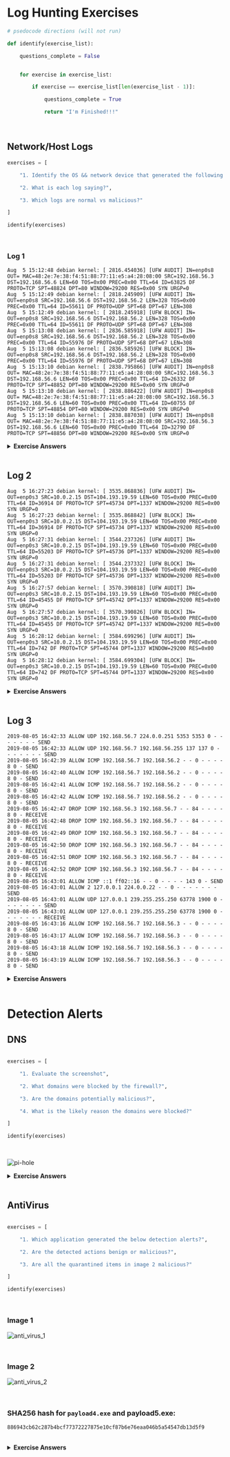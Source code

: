 # Log Hunting Exercises
```python
# psedocode directions (will not run)

def identify(exercise_list):

    questions_complete = False


    for exercise in exercise_list:

        if exercise == exercise_list[len(exercise_list - 1)]:

            questions_complete = True

            return "I'm Finished!!!"

```

<br>

## Network/Host Logs

```python        
exercises = [

    "1. Identify the OS && network device that generated the following logs",

    "2. What is each log saying?",

    "3. Which logs are normal vs malicious?"

]

identify(exercises)   
```

<br>

### Log 1
```
Aug  5 15:12:48 debian kernel: [ 2816.454036] [UFW AUDIT] IN=enp0s8 OUT= MAC=48:2e:7e:38:f4:51:88:77:11:e5:a4:28:08:00 SRC=192.168.56.3 DST=192.168.56.6 LEN=60 TOS=0x00 PREC=0x00 TTL=64 ID=63825 DF PROTO=TCP SPT=48824 DPT=80 WINDOW=29200 RES=0x00 SYN URGP=0
Aug  5 15:12:49 debian kernel: [ 2818.245909] [UFW AUDIT] IN= OUT=enp0s8 SRC=192.168.56.6 DST=192.168.56.2 LEN=328 TOS=0x00 PREC=0x00 TTL=64 ID=55611 DF PROTO=UDP SPT=68 DPT=67 LEN=308
Aug  5 15:12:49 debian kernel: [ 2818.245918] [UFW BLOCK] IN= OUT=enp0s8 SRC=192.168.56.6 DST=192.168.56.2 LEN=328 TOS=0x00 PREC=0x00 TTL=64 ID=55611 DF PROTO=UDP SPT=68 DPT=67 LEN=308
Aug  5 15:13:08 debian kernel: [ 2836.585918] [UFW AUDIT] IN= OUT=enp0s8 SRC=192.168.56.6 DST=192.168.56.2 LEN=328 TOS=0x00 PREC=0x00 TTL=64 ID=55976 DF PROTO=UDP SPT=68 DPT=67 LEN=308
Aug  5 15:13:08 debian kernel: [ 2836.585926] [UFW BLOCK] IN= OUT=enp0s8 SRC=192.168.56.6 DST=192.168.56.2 LEN=328 TOS=0x00 PREC=0x00 TTL=64 ID=55976 DF PROTO=UDP SPT=68 DPT=67 LEN=308
Aug  5 15:13:10 debian kernel: [ 2838.795866] [UFW AUDIT] IN=enp0s8 OUT= MAC=48:2e:7e:38:f4:51:88:77:11:e5:a4:28:08:00 SRC=192.168.56.3 DST=192.168.56.6 LEN=60 TOS=0x00 PREC=0x00 TTL=64 ID=26332 DF PROTO=TCP SPT=48852 DPT=80 WINDOW=29200 RES=0x00 SYN URGP=0
Aug  5 15:13:10 debian kernel: [ 2838.886422] [UFW AUDIT] IN=enp0s8 OUT= MAC=48:2e:7e:38:f4:51:88:77:11:e5:a4:28:08:00 SRC=192.168.56.3 DST=192.168.56.6 LEN=60 TOS=0x00 PREC=0x00 TTL=64 ID=60755 DF PROTO=TCP SPT=48854 DPT=80 WINDOW=29200 RES=0x00 SYN URGP=0 
Aug  5 15:13:10 debian kernel: [ 2838.887038] [UFW AUDIT] IN=enp0s8 OUT= MAC=48:2e:7e:38:f4:51:88:77:11:e5:a4:28:08:00 SRC=192.168.56.3 DST=192.168.56.6 LEN=60 TOS=0x00 PREC=0x00 TTL=64 ID=32790 DF PROTO=TCP SPT=48856 DPT=80 WINDOW=29200 RES=0x00 SYN URGP=0 
```
<details><summary><b>Exercise Answers</b></summary>
<br>
<p>
1. The OS of this log is Linux (debial kernal).  UFW firewall generated this report.
</p>
<p>
2. The log is says that 2 outbound DHCP attempts occuring on ports 68/68 were blocked.
</p>
<p>
3. This log is not indicative of anything malicious.
</p>
</details>
<br>

## Log 2

```
Aug  5 16:27:23 debian kernel: [ 3535.868836] [UFW AUDIT] IN= OUT=enp0s3 SRC=10.0.2.15 DST=104.193.19.59 LEN=60 TOS=0x00 PREC=0x00 TTL=64 ID=36914 DF PROTO=TCP SPT=45734 DPT=1337 WINDOW=29200 RES=0x00 SYN URGP=0 
Aug  5 16:27:23 debian kernel: [ 3535.868842] [UFW BLOCK] IN= OUT=enp0s3 SRC=10.0.2.15 DST=104.193.19.59 LEN=60 TOS=0x00 PREC=0x00 TTL=64 ID=36914 DF PROTO=TCP SPT=45734 DPT=1337 WINDOW=29200 RES=0x00 SYN URGP=0 
Aug  5 16:27:31 debian kernel: [ 3544.237326] [UFW AUDIT] IN= OUT=enp0s3 SRC=10.0.2.15 DST=104.193.19.59 LEN=60 TOS=0x00 PREC=0x00 TTL=64 ID=55203 DF PROTO=TCP SPT=45736 DPT=1337 WINDOW=29200 RES=0x00 SYN URGP=0 
Aug  5 16:27:31 debian kernel: [ 3544.237332] [UFW BLOCK] IN= OUT=enp0s3 SRC=10.0.2.15 DST=104.193.19.59 LEN=60 TOS=0x00 PREC=0x00 TTL=64 ID=55203 DF PROTO=TCP SPT=45736 DPT=1337 WINDOW=29200 RES=0x00 SYN URGP=0 
Aug  5 16:27:57 debian kernel: [ 3570.390818] [UFW AUDIT] IN= OUT=enp0s3 SRC=10.0.2.15 DST=104.193.19.59 LEN=60 TOS=0x00 PREC=0x00 TTL=64 ID=45455 DF PROTO=TCP SPT=45742 DPT=1337 WINDOW=29200 RES=0x00 SYN URGP=0 
Aug  5 16:27:57 debian kernel: [ 3570.390826] [UFW BLOCK] IN= OUT=enp0s3 SRC=10.0.2.15 DST=104.193.19.59 LEN=60 TOS=0x00 PREC=0x00 TTL=64 ID=45455 DF PROTO=TCP SPT=45742 DPT=1337 WINDOW=29200 RES=0x00 SYN URGP=0 
Aug  5 16:28:12 debian kernel: [ 3584.699296] [UFW AUDIT] IN= OUT=enp0s3 SRC=10.0.2.15 DST=104.193.19.59 LEN=60 TOS=0x00 PREC=0x00 TTL=64 ID=742 DF PROTO=TCP SPT=45744 DPT=1337 WINDOW=29200 RES=0x00 SYN URGP=0 
Aug  5 16:28:12 debian kernel: [ 3584.699304] [UFW BLOCK] IN= OUT=enp0s3 SRC=10.0.2.15 DST=104.193.19.59 LEN=60 TOS=0x00 PREC=0x00 TTL=64 ID=742 DF PROTO=TCP SPT=45744 DPT=1337 WINDOW=29200 RES=0x00 SYN URGP=0 
```

<details><summary><b>Exercise Answers</b></summary>
<br>
<p>
1. The OS of this log is Linux (debial kernal).  UFW firewall generated this report.
</p>
<p>
2. The log is says that outbound TCP traffic on port 1337 was blocked 4 times.
</p>
<p>
3. This log is slightly indicative of malicious behavior, as the port 1337 is being used.
</p>
</details>
<br>

## Log 3

```
2019-08-05 16:42:33 ALLOW UDP 192.168.56.7 224.0.0.251 5353 5353 0 - - - - - - - SEND
2019-08-05 16:42:33 ALLOW UDP 192.168.56.7 192.168.56.255 137 137 0 - - - - - - - SEND
2019-08-05 16:42:39 ALLOW ICMP 192.168.56.7 192.168.56.2 - - 0 - - - - 8 0 - SEND
2019-08-05 16:42:40 ALLOW ICMP 192.168.56.7 192.168.56.2 - - 0 - - - - 8 0 - SEND
2019-08-05 16:42:41 ALLOW ICMP 192.168.56.7 192.168.56.2 - - 0 - - - - 8 0 - SEND
2019-08-05 16:42:42 ALLOW ICMP 192.168.56.7 192.168.56.2 - - 0 - - - - 8 0 - SEND
2019-08-05 16:42:47 DROP ICMP 192.168.56.3 192.168.56.7 - - 84 - - - - 8 0 - RECEIVE
2019-08-05 16:42:48 DROP ICMP 192.168.56.3 192.168.56.7 - - 84 - - - - 8 0 - RECEIVE
2019-08-05 16:42:49 DROP ICMP 192.168.56.3 192.168.56.7 - - 84 - - - - 8 0 - RECEIVE
2019-08-05 16:42:50 DROP ICMP 192.168.56.3 192.168.56.7 - - 84 - - - - 8 0 - RECEIVE
2019-08-05 16:42:51 DROP ICMP 192.168.56.3 192.168.56.7 - - 84 - - - - 8 0 - RECEIVE
2019-08-05 16:42:52 DROP ICMP 192.168.56.3 192.168.56.7 - - 84 - - - - 8 0 - RECEIVE
2019-08-05 16:43:01 ALLOW ICMP ::1 ff02::16 - - 0 - - - - 143 0 - SEND
2019-08-05 16:43:01 ALLOW 2 127.0.0.1 224.0.0.22 - - 0 - - - - - - - SEND
2019-08-05 16:43:01 ALLOW UDP 127.0.0.1 239.255.255.250 63778 1900 0 - - - - - - - SEND
2019-08-05 16:43:01 ALLOW UDP 127.0.0.1 239.255.255.250 63778 1900 0 - - - - - - - RECEIVE
2019-08-05 16:43:16 ALLOW ICMP 192.168.56.7 192.168.56.3 - - 0 - - - - 8 0 - SEND
2019-08-05 16:43:17 ALLOW ICMP 192.168.56.7 192.168.56.3 - - 0 - - - - 8 0 - SEND
2019-08-05 16:43:18 ALLOW ICMP 192.168.56.7 192.168.56.3 - - 0 - - - - 8 0 - SEND
2019-08-05 16:43:19 ALLOW ICMP 192.168.56.7 192.168.56.3 - - 0 - - - - 8 0 - SEND
```
<details><summary><b>Exercise Answers</b></summary>
<br>
<p>
1. The OS of this log is Windows.  The Windows Defender Firewall generated this report.
</p>
<p>
2. The log is says 4 outbound pings to destination ip 192.168.56.2 were allowed, 6 ping attempts from 192.168.56.3 to the local machine were blocked, and 4 pings to destination ip 192.168.56.103 were allowed. 
</p>
<p>
3. This log does not indicate any malicious behavior.
</p>
</details>

<br>

# Detection Alerts


## DNS

```python

exercises = [

    "1. Evaluate the screenshot",

    "2. What domains were blocked by the firewall?",

    "3. Are the domains potentially malicious?",

    "4. What is the likely reason the domains were blocked?"

]

identify(exercises)
```
<br>

![pi-hole](https://raw.githubusercontent.com/thaddeuspearson/Blue-Team/master/photos_and_screenshots/pi_hole.png)

<details><summary><b>Exercise Answers</b></summary>
<br>
<p>
1. This log file came from the application Pi-hole (https://pi-hole.net).  It is an ad-blocking DNS server typically run on a rasberry pi.
</p>
<p>
2. Pi-hole has been set to blacklist v10.events.data.microsoft.com and settings-win.data.microsoft.com. 
</p>
<p>
3. The domains that have been blacklisted are not inherently malicious. v10.events.data.microsoft.com is a windows 10 service associated with Diagnostic Data, and settings-win.data.microsoft.com is used for Windows apps to dynamically update their configuration.
</p>
<p>
4. The likely reason that these domains were blocked is that these services are on the gravity script in Pi-hole.  The gravity script retrives blocklists, and consolidates them into one unique list for the DNS to use.
</p>
</details>

<br>

## AntiVirus

```python

exercises = [

    "1. Which application generated the below detection alerts?",

    "2. Are the detected actions benign or malicious?",

    "3. Are all the quarantined items in image 2 malicious?"

]

identify(exercises)
```
<br>

### Image 1

![anti_virus_1](https://github.com/thaddeuspearson/Blue-Team/blob/master/photos_and_screenshots/antivirus_1.png?raw=true)

<br>

### Image 2

![anti_virus_2](https://github.com/thaddeuspearson/Blue-Team/blob/master/photos_and_screenshots/antivirus_2.png?raw=true)

<br>


### SHA256 hash for `payload4.exe` and payload5.exe:
```
886943cb62c287b4bcf77372227875e10cf87b6e76eaa046b5a54547db13d5f9
```
<br>

<details><summary><b>Exercise Answers</b></summary>
<br>
<p>
1. This log file came from the application AVG (https://avg.com).  This is an anti-virus application.
</p>
<p>
2. The detected actions are malicious in nature.  The application notepad.exe has been quarantined because it was infected with malware.  The threat name of the malware is Win32:TrojanX-gen [Trj].  It is considered a low level threat.
</p>
<p>
3. It is highly likely that all of the quarentined items in image 2 are malicious.  Upon checking 
</p>
</details>